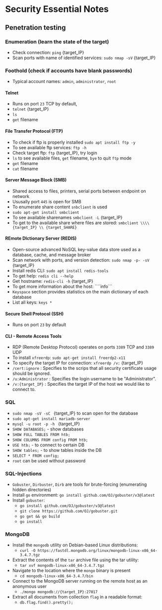 # Security Essential Notes

## Penetration testing
### Enumeration (learn the state of the target)
* Check connection: ````ping```` {target_IP}
* Scan ports with name of identified services: ````sudo nmap -sV```` {target_IP}

### Foothold (check if accounts have blank passwords)
* Typical account names: ````admin````, ````administrator````, ````root````

#### Telnet
* Runs on port ````23```` TCP by default,
* ````telnet```` {target_IP}
* ````ls````
* ````get```` filename

#### File Transfer Protocol (FTP)
* To check if ftp is properly installed ````sudo apt install ftp -y````
* To see available ftp services: ````ftp -h````
* Check target ftp: ````ftp```` {target_IP}, try login
* ````ls```` to see available files, ````get```` filename, ````bye```` to quit ````ftp```` mode
* ````get```` filename
* ````cat```` filename

#### Server Message Block (SMB)
* Shared access to files, printers, serial ports between endpoint on network
* Ususally port ````445```` is open for SMB
* To enumerate share content ````snbclient```` is used
* ````sudo apt-get install smbclient````
* To see available sharenames ````smbclient -L```` {target_IP}
* To get to the available share where files are stored: ````smbclient \\\\ {target_IP} \\ {target_SHARE}````

#### REmote DIctionary Server (REDIS)
* Open-source advanced NoSQL key-value data store used as a database, cache, and message broker
* Scan network with ports, and version detection: ````sudo nmap -p- -sV```` {target_IP}
* Install redis CLI: ````sudo apt install redis-tools````
* To get help: ````redis cli --help````
* Get hostname: ````redis-cli -h```` {target_IP}
* To get more information about the host: ````info```
* ````Keyspace```` section provides statistics on the main dictionary of each database
* List all keys: ````keys *````

#### Secure Shell Protocol (SSH)
* Runs on port ````23```` by default

#### CLI - Remote Access Tools
* RDP (Remote Desktop Protocol) operates on ports ````3389```` TCP and ````3389```` UDP
* To install ````xfreerdp````: ````sudo apt-get install freerdp2-x11````
* To specify the target IP for connection: ````xfreerdp /v:```` {target_IP}
* ````/cert:ignore```` : Specifies to the scrips that all security certificate usage should be
ignored.
* ````/u:Administrator```` : Specifies the login username to be "Administrator".
* ````/v:{target_IP}```` : Specifies the target IP of the host we would like to connect to.


### SQL
* ````sudo nmap -sV -sC ```` {target_IP} to scan open for the database
* ````sudo apt-get install mariadb-server````
* ````mysql -u root -p -h ```` {target_IP}
* ````SHOW DATABASES;```` - show databases
* ````SHOW FULL TABLES FROM htb;````
* ````SHOW COLUMNS FROM config FROM htb;````
* ````USE htb;```` - to connect to certain DB
*  ````SHOW tables;```` - to show tables inside the DB
*  ````SELECT * FROM config;````
*  ````root```` can be used without password


### SQL-Injections
* ````Gobuster````, ````Dirbuster````, ````Dirb```` are tools for brute-forcing (enumerating hidden directories)
* Install ````go```` environment: ````go install github.com/OJ/gobuster/v3@latest````
* Install ````gobuster````: 
    * ````go install github.com/OJ/gobuster/v3@latest````
    * ````git clone https://github.com/OJ/gobuster.git````
    * ````go get && go build````
    * ````go install````

### MongoDB
* Install the ````mongodb```` utility on Debian-based Linux distributions: 
  * ````curl -O https://fastdl.mongodb.org/linux/mongodb-linux-x86_64-3.4.7.tgz````
* Extract the contents of the ````tar```` archive file using the tar utility:
  * ````tar xvf mongodb-linux-x86_64-3.4.7.tgz````
* Navigate to the location where the ````mongo```` binary is present
  * ````cd mongodb-linux-x86_64-3.4.7/bin````
* Connect to the MongoDB server running on the remote host as an anonymous user
  * ````./mongo mongodb://{target_IP}:27017````
* Extract all documents from collection ````flag```` in a readable format:
  * ````db.flag.find().pretty();````



